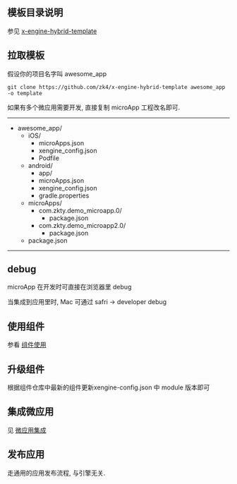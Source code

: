## 模板目录说明
参见 [x-engine-hybrid-template](./docs/versionlize/模板管理.md#x-engine-hybrid-template)


## 拉取模板
假设你的项目名字叫 awesome_app

```
git clone https://github.com/zk4/x-engine-hybrid-template awesome_app  -o template
```
如果有多个微应用需要开发, 直接复制 microApp 工程改名即可.

--- 
- awesome_app/
  - iOS/
    - microApps.json
    - xengine_config.json
    - Podfile
  - android/
    - app/
    - microApps.json
    - xengine_config.json
    - gradle.properties
  - microApps/
    - com.zkty.demo_microapp.0/
      - package.json
    - com.zkty.demo_microapp2.0/
      - package.json
  - package.json
--- 


## debug

microApp 在开发时可直接在浏览器里 debug 

当集成到应用里时, Mac 可通过 safri -> developer debug

## 使用组件
参看   [组件使用](./docs/modules/组件-使用.md)


## 升级组件
根据组件仓库中最新的组件更新xengine-config.json 中 module 版本即可
## 集成微应用
见 [微应用集成](./docs/microApp/微应用-集成.md)
## 发布应用
走通用的应用发布流程, 与引擎无关.
